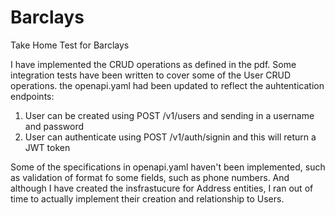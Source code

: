 # Barclays
Take Home Test for Barclays

I have implemented the CRUD operations as defined in the pdf.
Some integration tests have been written to cover some of the User CRUD operations.
the openapi.yaml had been updated to reflect the auhtentication endpoints:
1. User can be created using POST /v1/users and sending in a username and password
2. User can authenticate using POST /v1/auth/signin and this will return a JWT token

Some of the specifications in openapi.yaml haven't been implemented, such as validation of format fo some fields, such as phone numbers. And although I have created the insfrastucure for Address entities, I ran out of time to actually implement their creation and relationship to Users.